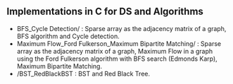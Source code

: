 ## Implementations in C for DS and Algorithms

* BFS_Cycle Detection/ : Sparse array as the adjacency matrix of a graph, BFS algorithm and Cycle detection.
* Maximum Flow_Ford Fulkerson_Maximum Bipartite Matching/ : Sparse array as the adjacency matrix of a graph, Maximum Flow in a graph using the Ford Fulkerson algorithm with BFS search (Edmonds Karp), Maximum Bipartite Matching.
* /BST_RedBlackBST : BST and Red Black Tree.
